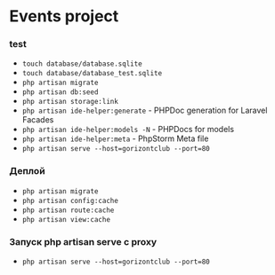 # Events project

### test

- `touch database/database.sqlite`
- `touch database/database_test.sqlite`
- `php artisan migrate`
- `php artisan db:seed`
- `php artisan storage:link`
- `php artisan ide-helper:generate` - PHPDoc generation for Laravel Facades
- `php artisan ide-helper:models -N` - PHPDocs for models
- `php artisan ide-helper:meta` - PhpStorm Meta file
- `php artisan serve --host=gorizontclub --port=80`

### Деплой

- `php artisan migrate`
- `php artisan config:cache`
- `php artisan route:cache`
- `php artisan view:cache`

### Запуск php artisan serve с proxy

- `php artisan serve --host=gorizontclub --port=80`

